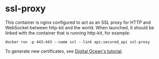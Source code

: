 # ssl-proxy

This container is nginx configured to act as an SSL proxy for HTTP and WebSocket between http-kit and the world. When launched, it should be linked with the container that is running http-kit, for example:

```
docker run -p 443:443 --name ssl --link api:secured_api ssl-proxy
```

To generate new certificates, see [Digital Ocean's tutorial](https://www.digitalocean.com/community/tutorials/how-to-create-a-ssl-certificate-on-nginx-for-ubuntu-12-04).
